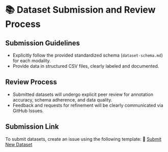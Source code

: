 # 📚 Dataset Submission and Review Process

## Submission Guidelines
- Explicitly follow the provided standardized schema (`dataset-schema.md`) for each modality.
- Provide data in structured CSV files, clearly labeled and documented.

## Review Process
- Submitted datasets will undergo explicit peer review for annotation accuracy, schema adherence, and data quality.
- Feedback and requests for refinement will be clearly communicated via GitHub Issues.

## Submission Link
To submit datasets, create an issue using the following template:
📎 [Submit New Dataset](https://github.com/maxaeon/SERA-X/issues/new?assignees=&labels=new-dataset&template=dataset-submission.yml&title=New+Dataset+Submission)
